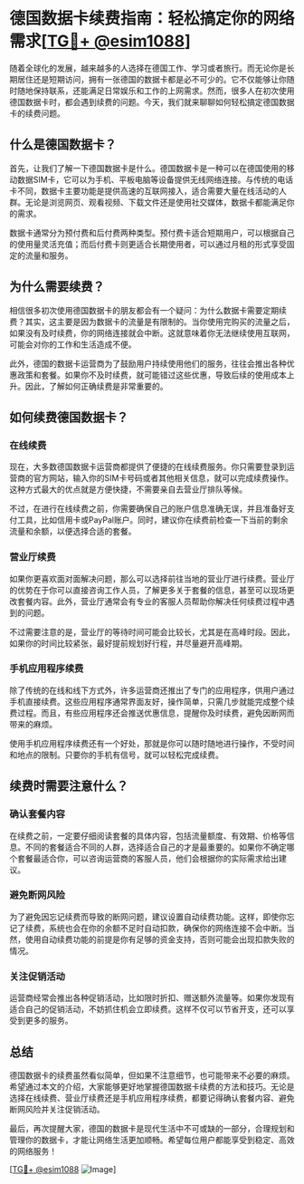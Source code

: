 # 德国数据卡续费指南：轻松搞定你的网络需求[[TG💪+ @esim1088](https://t.me/s/esim1088)]

随着全球化的发展，越来越多的人选择在德国工作、学习或者旅行。而无论你是长期居住还是短期访问，拥有一张德国的数据卡都是必不可少的。它不仅能够让你随时随地保持联系，还能满足日常娱乐和工作的上网需求。然而，很多人在初次使用德国数据卡时，都会遇到续费的问题。今天，我们就来聊聊如何轻松搞定德国数据卡的续费问题。

## 什么是德国数据卡？

首先，让我们了解一下德国数据卡是什么。德国数据卡是一种可以在德国使用的移动数据SIM卡，它可以为手机、平板电脑等设备提供无线网络连接。与传统的电话卡不同，数据卡主要功能是提供高速的互联网接入，适合需要大量在线活动的人群。无论是浏览网页、观看视频、下载文件还是使用社交媒体，数据卡都能满足你的需求。

数据卡通常分为预付费和后付费两种类型。预付费卡适合短期用户，可以根据自己的使用量灵活充值；而后付费卡则更适合长期使用者，可以通过月租的形式享受固定的流量和服务。

## 为什么需要续费？

相信很多初次使用德国数据卡的朋友都会有一个疑问：为什么数据卡需要定期续费？其实，这主要是因为数据卡的流量是有限制的。当你使用完购买的流量之后，如果没有及时续费，你的网络连接就会中断。这就意味着你无法继续使用互联网，可能会对你的工作和生活造成不便。

此外，德国的数据卡运营商为了鼓励用户持续使用他们的服务，往往会推出各种优惠政策和套餐。如果你不及时续费，就可能错过这些优惠，导致后续的使用成本上升。因此，了解如何正确续费是非常重要的。

## 如何续费德国数据卡？

### 在线续费

现在，大多数德国数据卡运营商都提供了便捷的在线续费服务。你只需要登录到运营商的官方网站，输入你的SIM卡号码或者其他相关信息，就可以完成续费操作。这种方式最大的优点就是方便快捷，不需要亲自去营业厅排队等候。

不过，在进行在线续费之前，你需要确保自己的账户信息准确无误，并且准备好支付工具，比如信用卡或PayPal账户。同时，建议你在续费前检查一下当前的剩余流量和余额，以便选择合适的套餐。

### 营业厅续费

如果你更喜欢面对面解决问题，那么可以选择前往当地的营业厅进行续费。营业厅的优势在于你可以直接咨询工作人员，了解更多关于套餐的信息，甚至可以现场更改套餐内容。此外，营业厅通常会有专业的客服人员帮助你解决任何续费过程中遇到的问题。

不过需要注意的是，营业厅的等待时间可能会比较长，尤其是在高峰时段。因此，如果你的时间比较紧张，最好提前规划好行程，并尽量避开高峰期。

### 手机应用程序续费

除了传统的在线和线下方式外，许多运营商还推出了专门的应用程序，供用户通过手机直接续费。这些应用程序通常界面友好，操作简单，只需几步就能完成整个续费过程。而且，有些应用程序还会推送优惠信息，提醒你及时续费，避免因断网而带来的麻烦。

使用手机应用程序续费还有一个好处，那就是你可以随时随地进行操作，不受时间和地点的限制。只要你的手机有信号，就可以轻松完成续费。

## 续费时需要注意什么？

### 确认套餐内容

在续费之前，一定要仔细阅读套餐的具体内容，包括流量额度、有效期、价格等信息。不同的套餐适合不同的人群，选择适合自己的才是最重要的。如果你不确定哪个套餐最适合你，可以咨询运营商的客服人员，他们会根据你的实际需求给出建议。

### 避免断网风险

为了避免因忘记续费而导致的断网问题，建议设置自动续费功能。这样，即使你忘记了续费，系统也会在你的余额不足时自动扣款，确保你的网络连接不会中断。当然，使用自动续费功能的前提是你有足够的资金支持，否则可能会出现扣款失败的情况。

### 关注促销活动

运营商经常会推出各种促销活动，比如限时折扣、赠送额外流量等。如果你发现有适合自己的促销活动，不妨抓住机会立即续费。这样不仅可以节省开支，还可以享受到更多的服务。

## 总结

德国数据卡的续费虽然看似简单，但如果不注意细节，也可能带来不必要的麻烦。希望通过本文的介绍，大家能够更好地掌握德国数据卡续费的方法和技巧。无论是选择在线续费、营业厅续费还是手机应用程序续费，都要记得确认套餐内容、避免断网风险并关注促销活动。

最后，再次提醒大家，德国的数据卡是现代生活中不可或缺的一部分，合理规划和管理你的数据卡，才能让网络生活更加顺畅。希望每位用户都能享受到稳定、高效的网络服务！

[[TG💪+ @esim1088](https://t.me/s/esim1088) ![Image](https://i.postimg.cc/4NQfJmqS/Snipaste-2025-05-13-00-14-12.png)]